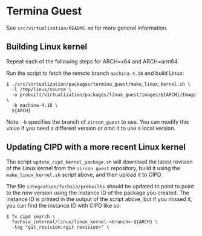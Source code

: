 # Termina Guest

See `src/virtualization/README.md` for more general information.

## Building Linux kernel

Repeat each of the following steps for ARCH=x64 and ARCH=arm64.

Run the script to fetch the remote branch `machina-4.18` and build Linux:
```
$ ./src/virtualization/packages/termina_guest/make_linux_kernel.sh \
  -l /tmp/linux/source \
  -o prebuilt/virtualization/packages/linux_guest/images/${ARCH}/Image \
  -b machina-4.18 \
  ${ARCH}
```

Note: `-b` specifies the branch of `zircon_guest` to use. You can modify
this value if you need a different version or omit it to use a local
version.

## Updating CIPD with a more recent Linux kernel

The script `update_cipd_kernel_package.sh` will download the latest revision of
the Linux kernel from the `zircon_guest` repository, build it using the
`make_linux_kernel.sh` script above, and then upload it to CIPD.

The file `integration/fuchsia/prebuilts` should be updated to point to point to
the new version using the instance ID of the package you created. The instance
ID is printed in the output of the script above, but if you missed it, you
can find the instance ID with CIPD like so:

```
$ fx cipd search \
  fuchsia_internal/linux/linux_kernel-<branch>-${ARCH} \
  -tag "git_revision:<git revision>" \
```
